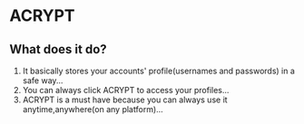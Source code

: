 # ACRYPT

## What does it do?
1. It basically stores your accounts' profile(usernames and passwords) in a safe way...
2. You can always click ACRYPT to access your profiles...
3. ACRYPT is a must have because you can always use it anytime,anywhere(on any platform)...




